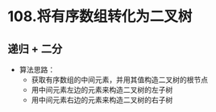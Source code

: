 # 108.将有序数组转化为二叉树


## 递归 + 二分
* 算法思路：
    * 获取有序数组的中间元素，并用其值构造二叉树的根节点
    * 用中间元素左边的元素来构造二叉树的左子树
    * 用中间元素右边的元素来构造二叉树的右子树